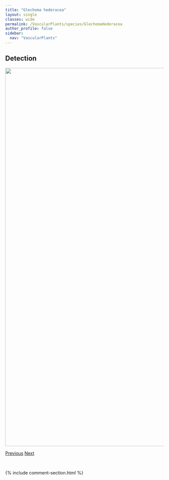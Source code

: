 ```yaml
---
title: "Glechoma hederacea"
layout: single
classes: wide
permalink: /VascularPlants/species/GlechomaHederacea
author_profile: false
sidebar:
  nav: "VascularPlants"
---
```


<h2>Detection</h2>

<a href="https://drive.google.com/uc?export=view&id=1fAc-S4JHWelxRAuyjyCciHjIufpypfcf">
<img src="https://drive.google.com/uc?export=view&id=1fAc-S4JHWelxRAuyjyCciHjIufpypfcf" height = "1200" width = "800">
</a>


<a href="/DevelopmentWebsite/VascularPlants/species/GeumTriflorum" class="pagination--pager" title="Geum triflorum">Previous</a> <a href="/DevelopmentWebsite/VascularPlants/species/Glyceria" class="pagination--pager" title="Glyceria">Next</a>

<p>&nbsp;</p>

{% include comment-section.html %}
